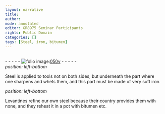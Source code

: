 ```yaml
---
layout: narrative
title: 
author:
mode: annotated
editor: GR8975 Seminar Participants
rights: Public Domain
categories: []
tags: [Steel, iron, bitumen]
---
```


 <br/>- - - - - <a href="http://gallica.bnf.fr/ark:/12148/btv1b10500001g/f106.image"><img src="../assets/photo-icon.png" alt="folio image: " style="display:inline-block; margin-bottom:-3px;"/>050v</a> - - - - - <br/> 
*position: left-bottom*

<span class="material">Steel</span> is applied to tools not on both sides, but underneath the part where one sharpens and whets them, and this part must be made of very soft <span class="material">iron</span>.
 
*position: left-bottom*

Levantines refine our own steel because their country provides them with none, and they reheat it in a <span class="tool">pot</span> with <span class="material">bitumen</span> etc.
 